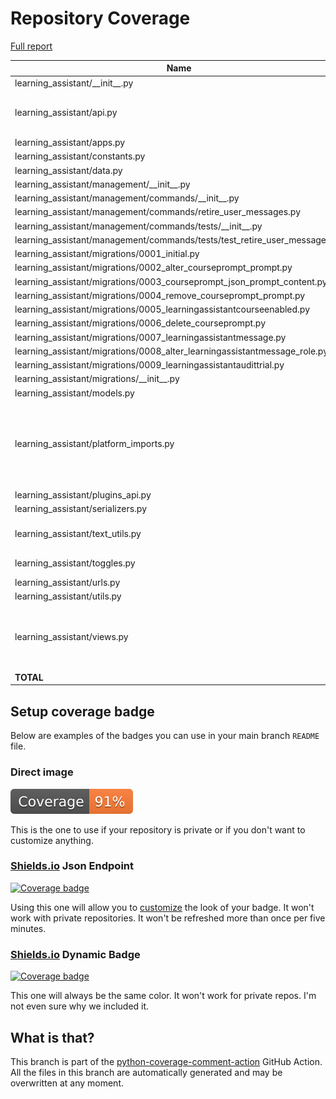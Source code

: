 # Repository Coverage

[Full report](https://htmlpreview.github.io/?https://github.com/edx/learning-assistant/blob/python-coverage-comment-action-data/htmlcov/index.html)

| Name                                                                          |    Stmts |     Miss |   Branch |   BrPart |   Cover |   Missing |
|------------------------------------------------------------------------------ | -------: | -------: | -------: | -------: | ------: | --------: |
| learning\_assistant/\_\_init\_\_.py                                           |        2 |        0 |        0 |        0 |    100% |           |
| learning\_assistant/api.py                                                    |       94 |        2 |       14 |        1 |     97% |118->128, 206-207 |
| learning\_assistant/apps.py                                                   |        4 |        0 |        0 |        0 |    100% |           |
| learning\_assistant/constants.py                                              |        6 |        0 |        0 |        0 |    100% |           |
| learning\_assistant/data.py                                                   |        6 |        0 |        0 |        0 |    100% |           |
| learning\_assistant/management/\_\_init\_\_.py                                |        0 |        0 |        0 |        0 |    100% |           |
| learning\_assistant/management/commands/\_\_init\_\_.py                       |        0 |        0 |        0 |        0 |    100% |           |
| learning\_assistant/management/commands/retire\_user\_messages.py             |       26 |        0 |        2 |        0 |    100% |           |
| learning\_assistant/management/commands/tests/\_\_init\_\_.py                 |        0 |        0 |        0 |        0 |    100% |           |
| learning\_assistant/management/commands/tests/test\_retire\_user\_messages.py |       21 |        0 |        0 |        0 |    100% |           |
| learning\_assistant/migrations/0001\_initial.py                               |        8 |        0 |        0 |        0 |    100% |           |
| learning\_assistant/migrations/0002\_alter\_courseprompt\_prompt.py           |        4 |        0 |        0 |        0 |    100% |           |
| learning\_assistant/migrations/0003\_courseprompt\_json\_prompt\_content.py   |        4 |        0 |        0 |        0 |    100% |           |
| learning\_assistant/migrations/0004\_remove\_courseprompt\_prompt.py          |        4 |        0 |        0 |        0 |    100% |           |
| learning\_assistant/migrations/0005\_learningassistantcourseenabled.py        |        7 |        0 |        0 |        0 |    100% |           |
| learning\_assistant/migrations/0006\_delete\_courseprompt.py                  |        4 |        0 |        0 |        0 |    100% |           |
| learning\_assistant/migrations/0007\_learningassistantmessage.py              |        9 |        0 |        0 |        0 |    100% |           |
| learning\_assistant/migrations/0008\_alter\_learningassistantmessage\_role.py |        4 |        0 |        0 |        0 |    100% |           |
| learning\_assistant/migrations/0009\_learningassistantaudittrial.py           |        8 |        0 |        0 |        0 |    100% |           |
| learning\_assistant/migrations/\_\_init\_\_.py                                |        0 |        0 |        0 |        0 |    100% |           |
| learning\_assistant/models.py                                                 |       19 |        0 |        0 |        0 |    100% |           |
| learning\_assistant/platform\_imports.py                                      |       29 |       21 |        0 |        0 |     28% |12-19, 25-26, 32-33, 39-40, 46-47, 58-59, 70-71, 86-87 |
| learning\_assistant/plugins\_api.py                                           |       16 |        0 |        2 |        0 |    100% |           |
| learning\_assistant/serializers.py                                            |       14 |        1 |        2 |        1 |     88% |        36 |
| learning\_assistant/text\_utils.py                                            |       32 |        2 |        4 |        1 |     86% |42->exit, 47-48 |
| learning\_assistant/toggles.py                                                |       13 |        7 |        0 |        0 |     46% |33-37, 44, 51 |
| learning\_assistant/urls.py                                                   |        5 |        0 |        0 |        0 |    100% |           |
| learning\_assistant/utils.py                                                  |       54 |        0 |        6 |        0 |    100% |           |
| learning\_assistant/views.py                                                  |       97 |        7 |       22 |        1 |     93% |20-21, 71, 111-112, 239-240 |
|                                                                     **TOTAL** |  **490** |   **40** |   **52** |    **4** | **92%** |           |


## Setup coverage badge

Below are examples of the badges you can use in your main branch `README` file.

### Direct image

[![Coverage badge](https://raw.githubusercontent.com/edx/learning-assistant/python-coverage-comment-action-data/badge.svg)](https://htmlpreview.github.io/?https://github.com/edx/learning-assistant/blob/python-coverage-comment-action-data/htmlcov/index.html)

This is the one to use if your repository is private or if you don't want to customize anything.

### [Shields.io](https://shields.io) Json Endpoint

[![Coverage badge](https://img.shields.io/endpoint?url=https://raw.githubusercontent.com/edx/learning-assistant/python-coverage-comment-action-data/endpoint.json)](https://htmlpreview.github.io/?https://github.com/edx/learning-assistant/blob/python-coverage-comment-action-data/htmlcov/index.html)

Using this one will allow you to [customize](https://shields.io/endpoint) the look of your badge.
It won't work with private repositories. It won't be refreshed more than once per five minutes.

### [Shields.io](https://shields.io) Dynamic Badge

[![Coverage badge](https://img.shields.io/badge/dynamic/json?color=brightgreen&label=coverage&query=%24.message&url=https%3A%2F%2Fraw.githubusercontent.com%2Fedx%2Flearning-assistant%2Fpython-coverage-comment-action-data%2Fendpoint.json)](https://htmlpreview.github.io/?https://github.com/edx/learning-assistant/blob/python-coverage-comment-action-data/htmlcov/index.html)

This one will always be the same color. It won't work for private repos. I'm not even sure why we included it.

## What is that?

This branch is part of the
[python-coverage-comment-action](https://github.com/marketplace/actions/python-coverage-comment)
GitHub Action. All the files in this branch are automatically generated and may be
overwritten at any moment.